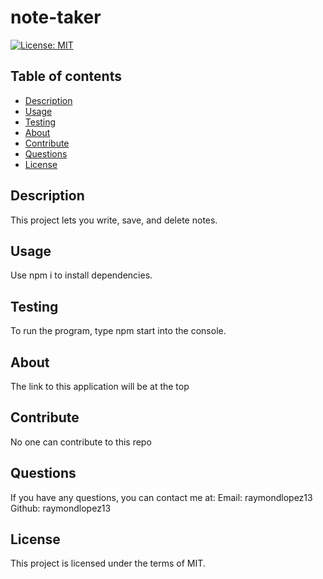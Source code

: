   # note-taker


  [![License: MIT](https://img.shields.io/badge/License-MIT-yellow.svg)](https://opensource.org/licenses/MIT)

  ## Table of contents
  - [Description](#description)
  - [Usage](#usage)
  - [Testing](#testing)
  - [About](#about)
  - [Contribute](#contribute)
  - [Questions](#questions)
  - [License](#license)

  ## Description
  This project lets you write, save, and delete notes.

  ## Usage
  Use npm i to install dependencies.

  ## Testing
  To run the program, type npm start into the console.

  ## About
  The link to this application will be at the top

  ## Contribute
  No one can contribute to this repo

  ## Questions
  If you have any questions, you can contact me at:
  Email: raymondlopez13
  Github: raymondlopez13

  ## License
  This project is licensed under the terms of MIT.